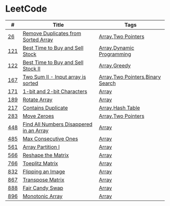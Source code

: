 # LeetCode

| #        | Title                                        | Tags                                          |
|----------|----------------------------------------------|-----------------------------------------------|
| [26][]   | [Remove Duplicates from Sorted Array][]      | [Array][],[Two Pointers][]                    |
| [121][]  | [Best Time to Buy and Sell Stock][]          | [Array][],[Dynamic Programming][]             |
| [122][]  | [Best Time to Buy and Sell Stock II][]       | [Array][],[Greedy][]                          |
| [167][]  | [Two Sum II - Input array is sorted][]       | [Array][],[Two Pointers][],[Binary Search][]  |
| [171][]  | [1-bit and 2-bit Characters][]               | [Array][]                                     |
| [189][]  | [Rotate Array][]                             | [Array][]                                     |
| [217][]  | [Contains Duplicate][]                       | [Array][],[Hash Table][]                      |
| [283][]  | [Move Zeroes][]                              | [Array][],[Two Pointers][]                    |
| [448][]  | [Find All Numbers Disappered in an Array][]  | [Array][]                                     |
| [485][]  | [Max Consecutive Ones][]                     | [Array][]                                     |
| [561][]  | [Array Partition I][]                        | [Array][]                                     |
| [566][]  | [Reshape the Matrix][]                       | [Array][]                                     |
| [766][]  | [Toeplitz Matrix][]                          | [Array][]                                     |
| [832][]  | [Flipping an Image][]                        | [Array][]                                     |
| [867][]  | [Transpose Matrix][]                         | [Array][]                                     |
| [888][]  | [Fair Candy Swap][]                          | [Array][]                                     |
| [896][]  | [Monotonic Array][]                          | [Array][]                                     |


<!-- Questions -->
[26]: https://leetcode.com/problems/remove-duplicates-from-sorted-array/
[121]: https://leetcode.com/problems/best-time-to-buy-and-sell-stock/
[122]: https://leetcode.com/problems/best-time-to-buy-and-sell-stock-ii/
[167]: https://leetcode.com/problems/two-sum-ii-input-array-is-sorted/
[171]: https://leetcode.com/problems/1-bit-and-2-bit-characters/
[189]: https://leetcode.com/problems/rotate-array/
[217]: https://leetcode.com/problems/contains-duplicate/
[283]: https://leetcode.com/problems/move-zeroes/
[448]: https://leetcode.com/problems/find-all-numbers-disappeared-in-an-array/
[485]: https://leetcode.com/problems/max-consecutive-ones/
[561]: https://leetcode.com/problems/array-partition-i/
[566]: https://leetcode.com/problems/reshape-the-matrix/
[766]: https://leetcode.com/problems/toeplitz-matrix/
[832]: https://leetcode.com/problems/flipping-an-image/
[867]: https://leetcode.com/problems/transpose-matrix/
[888]: https://leetcode.com/problems/fair-candy-swap/
[896]: https://leetcode.com/problems/monotonic-array/

<!-- Tags -->
[Array]: https://leetcode.com/tag/array/
[Binary Search]: https://leetcode.com/tag/binary-search/
[Dynamic Programming]: https://leetcode.com/tag/dynamic-programming/
[Greedy]: https://leetcode.com/tag/greedy/
[Hash Table]: https://leetcode.com/tag/hash-table/
[Two Pointers]: https://leetcode.com/tag/two-pointers/

<!-- Solutions -->
[Remove Duplicates from Sorted Array]: ./0026-Remove.Duplicates.from.Sorted.Array/
[Best Time to Buy and Sell Stock]: ./0121-Best.Time.to.Buy.and.Sell.Stock/
[Best Time to Buy and Sell Stock II]: ./0122-Best.Time.to.Buy.and.Sell.Stock.II/
[Two Sum II - Input array is sorted]: ./0167-Two.Sum.II.Input.array.is.sorted/
[1-bit and 2-bit Characters]: ./0171-1-bit.and.2-bit.Characters/
[Rotate Array]: ./0189-Rotate.Array/
[Contains Duplicate]: ./0217-Contains.Duplicate/
[Move Zeroes]: ./0283-Move.Zeroes/
[Find All Numbers Disappered in an Array]: ./0448-Fina.All.Numbers.Disappered.in.an.Array/
[Max Consecutive Ones]: ./0485-Max.Consecutive.Ones/
[Array Partition I]: ./0561-Array.Partition.I/
[Reshape the Matrix]: ./0566-Reshape.the.Matrix/
[Toeplitz Matrix]: ./0766-Toeplitz.Matrix/
[Flipping an Image]: ./0832-Flipping.an.Image/
[Transpose Matrix]: ./0867-Transpose.Matrix/
[Fair Candy Swap]: ./0888-Fair.Candy.Swap/
[Monotonic Array]: ./0896-Monotonic.Array/

<!--
## Algorithms

1. [Two Sum](Algorithms/Two.Sum)
2. [Add Two Numbers](Algorithms/Add.Two.Numbers)
13. [Roman to Integer](Algorithms/Roman.to.Integer)
35. [Search Insert Position](Algorithms/Search.Insert.Position)
38. [Count and Say](Algorithms/Count.and.Say)
53. [Maximum Subarray](Algorithms/Maximum.Subarray)
69. [Sqrt(x)](Algorithms/Sqrtx)
101. [Symmetric Tree](Algorithms/Symmetric.Tree)
771. [Jewels and Stones](Algorithms/Jewels.and.Stones)
796. [Rotate String](Algorithms/Rotate.String)
905. [Sort Array By Parity](Algorithms/Sort.Array.By.Parity)


## Database

175. [Combine Two Tables](Database/Combine.Two.Tables)
176. [Second Highest Salary](Database/Second.Highest.Salary)
181. [Employees Earning More Than Their Managers](Database/Employees.Earning.More.Than.Their.Managers)
182. [Duplicate Emails](Database/Duplicate.Emails)
183. [Customers Who Never Order](Database/Customers.Who.Never.Order)
196. [Delete Duplicate Emails](Database/Delete.Duplicate/Emails)
197. [Rising Temperature](Database/Rising.Temperature)
595. [Big Countries](Database/Big.Countries)
596. [Classes More Than 5 Students](Database/Classes.More.Than.5.Students)
620. [Not Boring Movies](Database/Not.Boring.Movies)
627. [Swap Salary](Database/Swap.Salary)


## Shell

193. [Valid Phone Numbers](Shell/Valid.Phone.Numbers)
195. [Tenth Line](Shell/Tenth.Line)


## Reorganize

3. [Longest Substring Without Repeating Characters](src/longestSubstringWithoutRepeatingCharacters.md)
4. [Median of Two Sorted Arrays](src/medianofTwoSortedArrays.md)
5. [Longest Palindromic Substring](src/longestPalindromicSubstring.md)
6. [ZigZag Conversion](src/zigzagConversion.md)
7. [Reverse Integer](src/reverseInteger.md)
8. [String to Integer (atoi)](src/stringToInteger.md)
9. [Palindrome Numbers](src/palindromeNumber.md)
14. [Longest Common Prefix](src/longestCommonPrefix.md)
19. [Remove Nth Node From End of List](src/removeNthNodeFromEndOfList.md)
20. [Valid Parentheses](src/validParentheses.md)
21. [Merge Two Sorted Lists](src/mergeTwoSortedLists.md)
22. [Generate Parentheses](src/generateParentheses.md)
23. [Merge k Sorted Lists](src/mergeKSortedLists.md)
26. [Remove Duplicates from Sorted Array](src/removeDuplicatesFromSortedArray.md)
28. [Implement strStr()](src/implementStr.md)
29. [Divide Two Integers](src/divideTwoIntegers.md)
31. [Next Permutation](src/nextPermutation.md)
50. [Pow(x, n)](src/powXN.md)
55. [Jump Game](src/jumpGame.md)
58. [Length of Last Word](src/lengthOfLastWord.md)
61. [Rotate List](src/rotateList.md)
66. [Plus One](src/plusOne.md)
67. [Add Binary](src/addBinary.md)
70. [Climbing Stairs](src/climbingStairs.md)
94. [Binary Tree Inorder Traversal](src/binaryTreeInorderTraversal.md)
98. [Validate Binary Search Tree](src/validateBinarySearchTree.md)
100. [Same Tree](src/sameTree.md)
105. [Construct Binary Tree from Preorder and Inorder Traversal](src/constructBinaryPreorderAndInorder.md)
106. [Construct Binary Tree from Inorder and Postorder Traversal](src/constructBinaryInorderAndPostorder.md)
110. [Balanced Binary Tree](src/balancedBinaryTree.md)
111. [Minimum Depth of Binary Tree](src/minimumDepthOfBinaryTree.md)
136. [Single Number](src/singleNumber.md)
137. [Single Number II](src/singleNumberII.md)
141. [Linked List Cycle](src/linkedListCycle.md)
142. [Linked List Cycle II](src/linkedListCycleII.md)
162. [Find Peak Element](src/findPeakElement.md)
191. [Number of 1 Bits](src/numberOf1Bits.md)
201. [Bitwise AND of Numbers Range](./src/bitwiseANDofNumbersRange.md)
260. [Single Number III](src/singleNumberIII.md)
263. [Ugly Number](src/uglyNumber.md)
287. [Find the Duplicate Number](src/findTheDuplicateNumber.md)
295. [Find Median from Data Stream](src/findMedianFromDataStream.md)
299. [Bulls and Cows](src/bullsAndCows.md)
326. [Power of Three](src/powerOfThree.md)
349. [Intersection of Two Arrays](src/intersectionOfTwoArrays.md)
350. [Intersection of Two Arrays II](src/intersectionOfTwoArraysII.md)
367. [Valid Perfect Square](src/validPerfectSquare.md)
371. [Sum of Two Integers](src/sumOfTwoIntegers.md)
372. [Super Pow](src/superPow.md)
374. [Guess Number Higher or Lower](src/guessNumberHigherOrLower.md)
382. [Linked List Random Node](src/linkedListRandomNode.md)
384. [Shuffle an Array](src/shuffleAnArray.md)
387. [First Unique Character in a String](src/firstUniqueCharInString.md)
389. [Find the Difference](src/findTheDifference.md)
390. [Elimination Game](src/eliminationGame.md)
391. [Perfect Rectangle](src/prefectRectangle.md)
396. [Rotate Function](src/rotateFunction.md)
442. [Find All Duplicates in an array](src/findAllDuplicatesInAnArray.md)
-->
